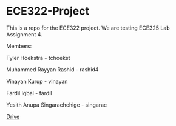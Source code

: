# ECE322-Project
This is a repo for the ECE322 project.
We are testing ECE325 Lab Assignment 4.

Members:

Tyler Hoekstra - tchoekst

Muhammed Rayyan Rashid - rashid4

Vinayan Kurup - vinayan

Fardil Iqbal - fardil

Yesith Anupa Singarachchige - singarac

[Drive](https://drive.google.com/drive/folders/0ABdTAtGUA7roUk9PVA)
